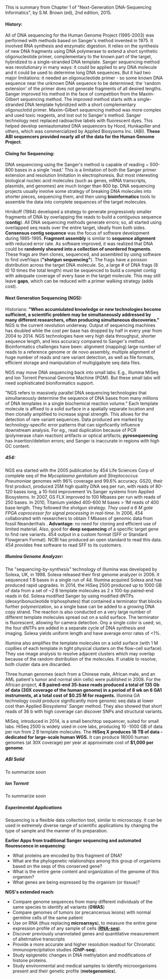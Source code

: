 This is summary from Chapter 1 of "Next-Generation DNA-Sequencing Informatics", by S.M. Brown (ed), 2nd edition, 2015.

#### History: 

All of DNA sequencing for the  Human Genome Project (1995-2003) was performed with methods based on Sanger's method invented in 1975. It involved RNA synthesis and enzymatic digestion. It relies on the synthesis of new DNA fragments using DNA polymerase to extend a short synthetic oligonucleotide primer, complementary to the known part of the target,  hybridized to a single-stranded DNA template. Sanger sequencing method was revolutionary in many ways: it could be applied to any DNA molecule and it could be used to determine long DNA sequences. But it had two major limitations: it needed an oligonucleotide primer - so some known DNA sequence near the unknown DNA sequence to be determined; the 'random extension' of the primer does not generate fragments of all desired lengths. Sanger improved his method in the face of competition from the Maxim-Gilbert sequencing method. The improved method starts with a single-stranded DNA template hybridized with a short complementary oligonuclotid primer. Maxim-Gilbert sequencing method was more complex and used toxic reagents, and lost out to Sanger's method. Sanger technology next replaced radioactive labels with fluorescent dyes. This helped develop semiautomated DNA sequencers by Hood, Hunkapiller and others, which was commercialized by Applied Biosysems Inc. (ABI). **These ABI sequencers provided nearly all of the data for the Human Genome Project**.

#### Cloing for Sequencing:

DNA sequenciong using the Sanger's method is capable of reading ~ 500-800 bases in a single 'read.' This is a limitation of both the Sanger primer extension and resolution limitation in electrophoresis. But most interesting biological nucleic acid molecules (such as genes, mRNA transcripts, plasmids, and genomes) are much longer than 800 bp. DNA sequencing projects usually involve some strategy of breaking DNA molecules into shorter pieces, sequencing them, and then using **bioinformatics** tools to assemble the data into complete sequences of the target molecules.

Hrnikoff (1984) developed a strategy to generate progressively smaller fragments of DNA by overlapping the reads to build a contiguous sequence (**contig**). All DNA sequencing methods generate errors; so, all started using overlapped seq reads over the entire target, ideally from both sides. **Consensus contig sequence** was the focus of software development during 1985-1995. **Fragment assembly** is similar to **sequence alignment** with reduced error rate. As software improved, it was realized that DNA could be **randomly sheared into a collection of unordered fragments**. These frags are then clones, sequenced, and assembled by using software to find ovefrlaps (**"shotgun sequencing"**). The frags have a poisson distribution across the target DNA molecule. So, a large # of DNA frags (8 t0 10 times the total length) must be sequenced to build a complet contig with adequate coverage of every base in the target molecule. This may still leave **gaps**, which can be reduced with a primer walking strategy (adds cost). 

#### Next Generation Sequencing (NGS): 

Historians: **"When accumiulated knowledge or new technologies become sufficient, a scientific problem may be simultaneously addressed by many different researchers, often producing simultaneous discoveries."** NGS is the current revolution underway. Output of sequencing machines has doubled while the cost per base has dropped by half in every year from 2004 to 2014. NGS technologies have very high data throughput, shorter sequence length, and less accuracy compared to Sanger's method. Bioinformatics challenges have been: alignment (mapping) large number of reads to a reference genome or de novo assembly, multiple alignment of huge number of reads and rare variant detection, as well as file formats, efficient storage and manipulation of multigigabyte seq data files. 

NGS may move DNA sequencing back into small labs: E.g., Illumina MiSeq and Ion Torrent Personal Genome Machine (PGM). But these small labs will need sophisticated bioniformatics support.

"NGS refers to massively parallel DNA sequencing technologies that simultaneously determine the sequence of DNA bases from many millions of DNA templates in a single biochemical reaction volume." Each template molecule is affixed to a solid surface in a spatially separate location and then clonally amplified to increase signal strength. This allows for the detection of rare variant sequences. Data produced are marked by technology-specific error patterns that can signficantly influence downstream analysis. For eg., read duplication because of PCR (polymerase chain reaction) artifacts or optical artifacts; **pyrosequencing** has insertion/deletion errors; and Sanger is inaccurate in regions with high GC content. 

##### 454: 

NGS era started with the 2005 publication by 454 Life Sciences Corp of complete seq of the *Mycoplasma genitalium* and *Streptococcus Pneumoniae* genomes with 96% coverage and 99.6% accuracy. GS20, their first product, produced 25M high quality DNA seq per run, with reads of 80-120 bases long, a 10-fold improvement Vs Sanger systems from Applied Biosystems. In 2007, GS FLX improved to 100 Mbases per run with reads of 250 bases. In 2010, Titanium yielded 400-600 M bases  > 1M reads of 400 base length. They followed the shotgun strategy. *They used a 6 M gate FPGA coprocessor for signal processing in real-time*. 
In 2006, 454 collaborated with researchers to obtain 1 Mbases of genomic data from  fossil Neanderthals . **Advantage**: no need for cloning and efficient use of limited material. Also, good for **deep sequencing** of a specific target gene to find rare variants. 454 output in a custom format (SFF or Standard Flowgeram Format). NCBI has produced an open standard to read this data. 454 provides free software to read SFF to its customers. 

##### Illumina Genome Analyzer:

The "sequencing-by-synthesis" technology of Illumina was developed by Solexa, UK, in 1998. Solexa released their first genome analyzer in 2006. It sequenced 1 B bases in a single run of 4d. Illumina acquired Solexa and has produced rapid upgrades. In 2014, the HiSeq 2500 produced up to 1000 GB of data from a set of ~2 B template molecules as 2 x 100-bp paired-end reads in 6d. 
Solexa modified Sanger by using modified dNTPs (deoxyribonucleotide triphosphates) that contained a terminator that blocks further polymerization, so a single base can be added to a growing DNA copy strand. The reaction is also conducted on a very large number of different template molecules spread out on a solid surface. The terminator is fluorescent, allowing for camera detection. Ony a single color is used; so, the four dNTPs are added in a separate cycle of DNA synthesis and imaging. Solexa yields uniform length and have average error rates of <1%. 

Illumina also amplifies the template molecules on a solid surface (with 1 M cop8ies of each template in tight physical clusters on the flow-cell surface). They use image analysis to resolve adjacent clusters which may overlap because of the random distribution of the molecules. If unable to resolve, both cluster data are discarded. 

Three human genomes (each from a Chinese male, African male, and an AML patient's tumor and normal skin cells) were published in 2008. For the African project, **4 B paired-end 35-base reads produced a total of 135 Gb of data (30X coverage of the human genome) in a period of 8 wk on 6 GA1 instruments, at a total cost of $0.25 M for reagents.** Illumina GA technology could produce significantly more genomic seq data at lower cost than Applied Biosystems' Sanger method. They also showed that short reads of 36 b with high coverage can discover SNPs and structural variants. 

MiSeq, introduced in 2014, is a small benchtop sequencer, suited for small labs. HiSeq 2500  is widely used in core labs, producing 10 -1000 GB of data per run from 2 B template molecules. The **HiSeq X produces 18 TB of data - dedicated for large-scale human WGS.** It can produce 18000 human genomes (at 30X coverage) per year at approximate cost of **$1,000 per genome**. 

##### ABI Solid

To summarize soon

##### Ion Torrent

To summarize soon

##### Experimental Applications

Sequencing is a flexible data collection tool, similar to microscopy. It can be used in extremely diverse range of scientific applications by changing the type of sample and the manner of its preparation. 

**Earlier Apps from traditional Sanger sequencing and automated flourescence in sequencing**: 
* What proteins are encoded by this fragment of DNA? 
* What are the phylogenetic relationships among this group of organisms based on the seqs of this conserved gene? 
* What is the entire gene content and organization of the genome of this organism?
* What genes are being expressed by the organism (or tissue)?

**NGS's extended reach**:
* Compare genome sequences from many different individuals of the same species to identify all variants (**GWAS**)
* Compare genomes of tumors (or precancerous leions) with normal germline cells of the same patient
* Use on RNA (thus replacing **microarrays**), to measure the entire gene expression profile of any sample of cells (**[RNA-seq](https://en.wikipedia.org/wiki/RNA-Seq)**).
* Discover previously unannotated genes and quantitative measurement of altetrnative transcripts
* Provide a more accurate and higher resolution readout for Chromatic immunoprecipitation studies (**ChIP-seq**).
* Study epigenetic changes in DNA methylation and modifications of histone proteins. 
* Study environmental and medical samples to identify microorganisms present and their genetic profile (**metegenomics**).


